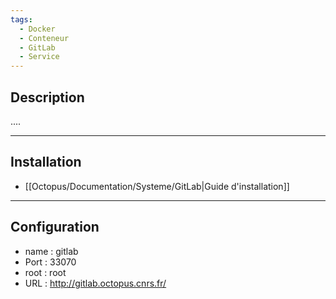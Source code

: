 ```yaml
---
tags:
  - Docker
  - Conteneur
  - GitLab
  - Service
---
```





## Description
....

--- 

## Installation
- [[Octopus/Documentation/Systeme/GitLab|Guide d'installation]]

---
## Configuration
- name : gitlab
- Port : 33070
- root : root
- URL : http://gitlab.octopus.cnrs.fr/
